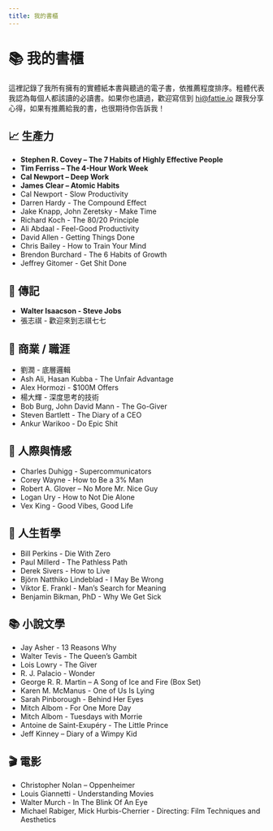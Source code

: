 ```yaml
---
title: 我的書櫃
---
```


# 📚 我的書櫃

這裡記錄了我所有擁有的實體紙本書與聽過的電子書，依推薦程度排序。粗體代表我認為每個人都該讀的必讀書。如果你也讀過，歡迎寫信到 hi@fattie.io 跟我分享心得，如果有推薦給我的書，也很期待你告訴我！

## 📈 生產力

- **Stephen R. Covey – The 7 Habits of Highly Effective People**
- **Tim Ferriss – The 4-Hour Work Week**
- **Cal Newport – Deep Work**
- **James Clear – Atomic Habits**
- Cal Newport - Slow Productivity
- Darren Hardy - The Compound Effect
- Jake Knapp, John Zeretsky - Make Time
- Richard Koch - The 80/20 Principle
- Ali Abdaal - Feel-Good Productivity
- David Allen - Getting Things Done
- Chris Bailey - How to Train Your Mind
- Brendon Burchard - The 6 Habits of Growth
- Jeffrey Gitomer - Get Shit Done

## 👤 傳記

- **Walter Isaacson - Steve Jobs**
- 張志祺 - 歡迎來到志祺七七

## 💼 商業 / 職涯

- 劉潤 - 底層邏輯
- Ash Ali, Hasan Kubba - The Unfair Advantage
- Alex Hormozi - $100M Offers
- 楊大輝 - 深度思考的技術
- Bob Burg, John David Mann - The Go-Giver
- Steven Bartlett - The Diary of a CEO
- Ankur Warikoo - Do Epic Shit

## 💬 人際與情感

- Charles Duhigg - Supercommunicators
- Corey Wayne - How to Be a 3% Man
- Robert A. Glover – No More Mr. Nice Guy
- Logan Ury - How to Not Die Alone
- Vex King - Good Vibes, Good Life

## 🧘 人生哲學

- Bill Perkins - Die With Zero
- Paul Millerd -  The Pathless Path
- Derek Sivers - How to Live
- Björn Natthiko Lindeblad - I May Be Wrong
- Viktor E. Frankl - Man’s Search for Meaning
- Benjamin Bikman, PhD - Why We Get Sick

## 📚 小說文學

- Jay Asher - 13 Reasons Why
- Walter Tevis - The Queen’s Gambit
- Lois Lowry - The Giver
- R. J. Palacio - Wonder
- George R. R. Martin – A Song of Ice and Fire (Box Set)
- Karen M. McManus - One of Us Is Lying
- Sarah Pinborough - Behind Her Eyes
- Mitch Albom - For One More Day
- Mitch Albom - Tuesdays with Morrie
- Antoine de Saint-Exupéry - The Little Prince
- Jeff Kinney – Diary of a Wimpy Kid

## 🎬 電影

- Christopher Nolan – Oppenheimer
- Louis Giannetti - Understanding Movies
- Walter Murch - In The Blink Of An Eye
- Michael Rabiger, Mick Hurbis-Cherrier - Directing: Film Techniques and Aesthetics